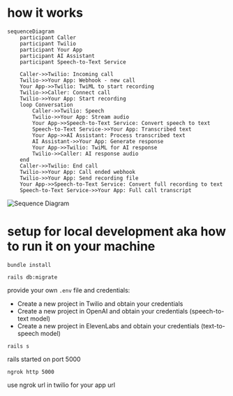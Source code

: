 # how it works

```
sequenceDiagram
    participant Caller
    participant Twilio
    participant Your App
    participant AI Assistant
    participant Speech-to-Text Service

    Caller->>Twilio: Incoming call
    Twilio->>Your App: Webhook - new call
    Your App->>Twilio: TwiML to start recording
    Twilio->>Caller: Connect call
    Twilio->>Your App: Start recording
    loop Conversation
        Caller->>Twilio: Speech
        Twilio->>Your App: Stream audio
        Your App->>Speech-to-Text Service: Convert speech to text
        Speech-to-Text Service->>Your App: Transcribed text
        Your App->>AI Assistant: Process transcribed text
        AI Assistant->>Your App: Generate response
        Your App->>Twilio: TwiML for AI response
        Twilio->>Caller: AI response audio
    end
    Caller->>Twilio: End call
    Twilio->>Your App: Call ended webhook
    Twilio->>Your App: Send recording file
    Your App->>Speech-to-Text Service: Convert full recording to text
    Speech-to-Text Service->>Your App: Full call transcript
```

![Sequence Diagram](./requirements/seq%20diagram.png)

# setup for local development aka how to run it on your machine

```
bundle install
```

```
rails db:migrate
```

provide your own `.env` file and credentials:

- Create a new project in Twilio and obtain your credentials
- Create a new project in OpenAI and obtain your credentials (speech-to-text model)
- Create a new project in ElevenLabs and obtain your credentials (text-to-speech model)

```
rails s
```

rails started on port 5000

```
ngrok http 5000
```

use ngrok url in twilio for your app url
